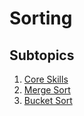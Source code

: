 # Sorting

## Subtopics

1. [Core Skills](./core_skills)
1. [Merge Sort](./merge_sort)
1. [Bucket Sort](./bucket_sort)
